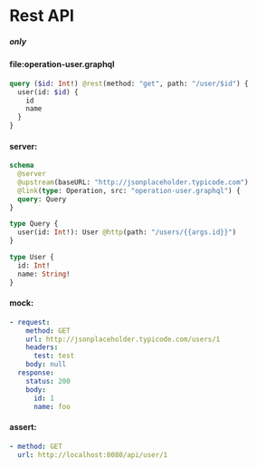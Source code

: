 # Rest API

##### only

#### file:operation-user.graphql

```graphql
query ($id: Int!) @rest(method: "get", path: "/user/$id") {
  user(id: $id) {
    id
    name
  }
}
```

#### server:

```graphql
schema
  @server
  @upstream(baseURL: "http://jsonplaceholder.typicode.com")
  @link(type: Operation, src: "operation-user.graphql") {
  query: Query
}

type Query {
  user(id: Int!): User @http(path: "/users/{{args.id}}")
}

type User {
  id: Int!
  name: String!
}
```

#### mock:

```yml
- request:
    method: GET
    url: http://jsonplaceholder.typicode.com/users/1
    headers:
      test: test
    body: null
  response:
    status: 200
    body:
      id: 1
      name: foo
```

#### assert:

```yml
- method: GET
  url: http://localhost:8080/api/user/1
```
